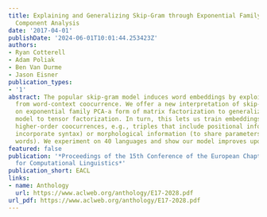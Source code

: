 ```yaml
---
title: Explaining and Generalizing Skip-Gram through Exponential Family Principal
  Component Analysis
date: '2017-04-01'
publishDate: '2024-06-01T10:01:44.253423Z'
authors:
- Ryan Cotterell
- Adam Poliak
- Ben Van Durme
- Jason Eisner
publication_types:
- '1'
abstract: The popular skip-gram model induces word embeddings by exploiting the signal
  from word-context coocurrence. We offer a new interpretation of skip-gram based
  on exponential family PCA-a form of matrix factorization to generalize the skip-gram
  model to tensor factorization. In turn, this lets us train embeddings through richer
  higher-order coocurrences, e.g., triples that include positional information (to
  incorporate syntax) or morphological information (to share parameters across related
  words). We experiment on 40 languages and show our model improves upon skip-gram.
featured: false
publication: '*Proceedings of the 15th Conference of the European Chapter of the Association
  for Computational Linguistics*'
publication_short: EACL
links:
- name: Anthology
  url: https://www.aclweb.org/anthology/E17-2028.pdf
url_pdf: https://www.aclweb.org/anthology/E17-2028.pdf
---
```


